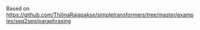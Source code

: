Based on <https://github.com/ThilinaRajapakse/simpletransformers/tree/master/examples/seq2seq/paraphrasing>
